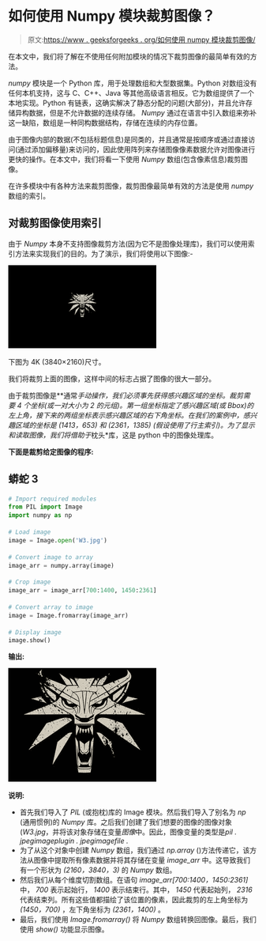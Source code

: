# 如何使用 Numpy 模块裁剪图像？

> 原文:[https://www . geeksforgeeks . org/如何使用 numpy 模块裁剪图像/](https://www.geeksforgeeks.org/how-to-crop-an-image-using-the-numpy-module/)

在本文中，我们将了解在不使用任何附加模块的情况下裁剪图像的最简单有效的方法。

*numpy* 模块是一个 Python 库，用于处理数组和大型数据集。Python 对数组没有任何本机支持，这与 C、C++、Java 等其他高级语言相反。它为数组提供了一个本地实现。Python 有链表，这确实解决了静态分配的问题(大部分)，并且允许存储异构数据，但是不允许数据的连续存储。 *Numpy* 通过在语言中引入数组来弥补这一缺陷，数组是一种同构数据结构，存储在连续的内存位置。

由于图像内部的数据(不包括标题信息)是同类的，并且通常是按顺序或通过直接访问(通过添加偏移量)来访问的，因此使用阵列来存储图像像素数据允许对图像进行更快的操作。在本文中，我们将看一下使用 *Numpy* 数组(包含像素信息)裁剪图像。

在许多模块中有各种方法来裁剪图像，裁剪图像最简单有效的方法是使用 *numpy* 数组的索引。

## **对裁剪图像使用索引**

由于 *Numpy* 本身不支持图像裁剪方法(因为它不是图像处理库)，我们可以使用索引方法来实现我们的目的。为了演示，我们将使用以下图像:-

![](img/ae42542ba7d2de9297c36046b4cdb11a.png)

下图为 4K (3840×2160)尺寸。

我们将裁剪上面的图像，这样中间的标志占据了图像的很大一部分。

由于裁剪图像是**通常*手动操作，我们必须事先获得感兴趣区域的坐标。裁剪需要 4 个坐标(或一对大小为 2 的元组)。第一组坐标指定了感兴趣区域(或 Bbox)的左上角，接下来的两组坐标表示感兴趣区域的右下角坐标。在我们的案例中，感兴趣区域的坐标是 *(1413，653)* 和 *(2361，1385)* (假设使用了行主索引)。为了显示和读取图像，我们将借助于*枕头*库，这是 python 中的图像处理库。

**下面是裁剪给定图像的程序:**

## 蟒蛇 3

```py
# Import required modules
from PIL import Image
import numpy as np

# Load image
image = Image.open('W3.jpg')

# Convert image to array
image_arr = numpy.array(image)

# Crop image
image_arr = image_arr[700:1400, 1450:2361]

# Convert array to image
image = Image.fromarray(image_arr)

# Display image
image.show()
```

**输出:**

![](img/d1d2239a40d815c7365b4a6b66e227f8.png)

**说明:**

*   首先我们导入了 *PIL* (或抱枕)库的 Image 模块。然后我们导入了别名为 *np* (通用惯例)的 *Numpy* 库。之后我们创建了我们想要的图像的图像对象(*W3.jpg*，并将该对象存储在变量*图像*中。因此，图像变量的类型是*pil . jpegimageplugin . jpegimagefile .*
*   为了从这个对象中创建 *Numpy* 数组，我们通过 *np.array* ()方法传递它，该方法从图像中提取所有像素数据并将其存储在变量 *image_arr* 中。这导致我们有一个形状为 *(2160，3840，3)* 的 *Numpy* 数组。
*   然后我们从每个维度切割数组。在语句 *image_arr[700:1400，1450:2361]* 中， *700* 表示起始行， *1400* 表示结束行。其中， *1450* 代表起始列， *2316* 代表结束列。所有这些值都描绘了该位置的像素，因此裁剪的左上角坐标为 *(1450，700)* ，左下角坐标为 *(2361，1400)* 。
*   最后，我们使用 *Image.fromarray()* 将 *Numpy* 数组转换回图像。最后，我们使用 *show()* 功能显示图像。